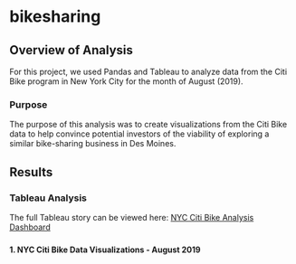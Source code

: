 # bikesharing

## Overview of Analysis

For this project, we used Pandas and Tableau to analyze data from the Citi Bike program in New York City for the month of August (2019). 

### Purpose
The purpose of this analysis was to create visualizations from the Citi Bike data to help convince potential investors of the viability of exploring a similar bike-sharing business in Des Moines. 

## Results
### Tableau Analysis
The full Tableau story can be viewed here: [NYC Citi Bike Analysis Dashboard](https://public.tableau.com/shared/KFYGZ36SG?:display_count=n&:origin=viz_share_link)

### 
**1. NYC Citi Bike Data Visualizations - August 2019**

